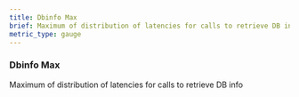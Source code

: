 ```yaml
---
title: Dbinfo Max
brief: Maximum of distribution of latencies for calls to retrieve DB info
metric_type: gauge
---
```

### Dbinfo Max

Maximum of distribution of latencies for calls to retrieve DB info